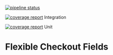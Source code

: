 [![pipeline status](https://gitlab.com/wpdesk/flexible-checkout-fields/badges/master/pipeline.svg)](https://gitlab.com/wpdesk/flexible-checkout-fields)
 
[![coverage report](https://gitlab.com/wpdesk/flexible-checkout-fields/badges/master/coverage.svg?job=integration+test+lastest+coverage)](https://gitlab.com/wpdesk/flexible-checkout-fields) Integration
  
[![coverage report](https://gitlab.com/wpdesk/flexible-checkout-fields/badges/master/coverage.svg?job=unit+test+lastest+coverage)](https://gitlab.com/wpdesk/flexible-checkout-fields) Unit

Flexible Checkout Fields
========================
